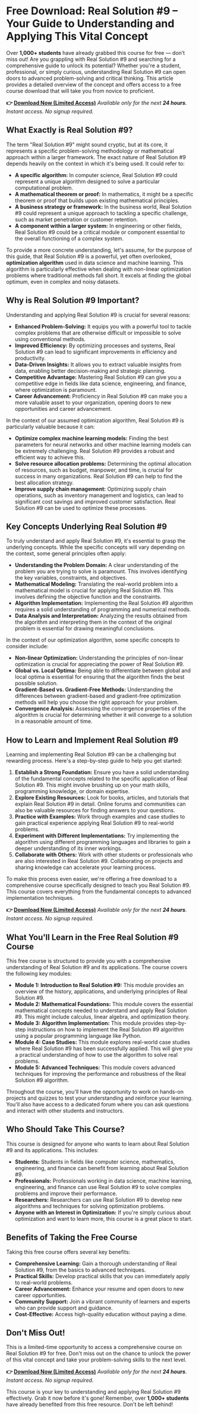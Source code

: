 # Free Download: Real Solution #9 – Your Guide to Understanding and Applying This Vital Concept

Over **1,000+ students** have already grabbed this course for free — don’t miss out! Are you grappling with Real Solution #9 and searching for a comprehensive guide to unlock its potential? Whether you're a student, professional, or simply curious, understanding Real Solution #9 can open doors to advanced problem-solving and critical thinking. This article provides a detailed overview of the concept and offers access to a free course download that will take you from novice to proficient.

**👉 [Download Now (Limited Access)](https://udemywork.com/real-solution-number-nine)**
_Available only for the next **24 hours**. Instant access. No signup required._

## What Exactly is Real Solution #9?

The term "Real Solution #9" might sound cryptic, but at its core, it represents a specific problem-solving methodology or mathematical approach within a larger framework. The exact nature of Real Solution #9 depends heavily on the context in which it's being used. It could refer to:

*   **A specific algorithm:** In computer science, Real Solution #9 could represent a unique algorithm designed to solve a particular computational problem.
*   **A mathematical theorem or proof:** In mathematics, it might be a specific theorem or proof that builds upon existing mathematical principles.
*   **A business strategy or framework:** In the business world, Real Solution #9 could represent a unique approach to tackling a specific challenge, such as market penetration or customer retention.
*   **A component within a larger system:** In engineering or other fields, Real Solution #9 could be a critical module or component essential to the overall functioning of a complex system.

To provide a more concrete understanding, let's assume, for the purpose of this guide, that Real Solution #9 is a powerful, yet often overlooked, **optimization algorithm** used in data science and machine learning. This algorithm is particularly effective when dealing with non-linear optimization problems where traditional methods fall short. It excels at finding the global optimum, even in complex and noisy datasets.

## Why is Real Solution #9 Important?

Understanding and applying Real Solution #9 is crucial for several reasons:

*   **Enhanced Problem-Solving:** It equips you with a powerful tool to tackle complex problems that are otherwise difficult or impossible to solve using conventional methods.
*   **Improved Efficiency:** By optimizing processes and systems, Real Solution #9 can lead to significant improvements in efficiency and productivity.
*   **Data-Driven Insights:** It allows you to extract valuable insights from data, enabling better decision-making and strategic planning.
*   **Competitive Advantage:** Mastering Real Solution #9 can give you a competitive edge in fields like data science, engineering, and finance, where optimization is paramount.
*   **Career Advancement:** Proficiency in Real Solution #9 can make you a more valuable asset to your organization, opening doors to new opportunities and career advancement.

In the context of our assumed optimization algorithm, Real Solution #9 is particularly valuable because it can:

*   **Optimize complex machine learning models:** Finding the best parameters for neural networks and other machine learning models can be extremely challenging. Real Solution #9 provides a robust and efficient way to achieve this.
*   **Solve resource allocation problems:** Determining the optimal allocation of resources, such as budget, manpower, and time, is crucial for success in many organizations. Real Solution #9 can help to find the best allocation strategy.
*   **Improve supply chain management:** Optimizing supply chain operations, such as inventory management and logistics, can lead to significant cost savings and improved customer satisfaction. Real Solution #9 can be used to optimize these processes.

## Key Concepts Underlying Real Solution #9

To truly understand and apply Real Solution #9, it's essential to grasp the underlying concepts. While the specific concepts will vary depending on the context, some general principles often apply:

*   **Understanding the Problem Domain:** A clear understanding of the problem you are trying to solve is paramount. This involves identifying the key variables, constraints, and objectives.
*   **Mathematical Modeling:** Translating the real-world problem into a mathematical model is crucial for applying Real Solution #9. This involves defining the objective function and the constraints.
*   **Algorithm Implementation:** Implementing the Real Solution #9 algorithm requires a solid understanding of programming and numerical methods.
*   **Data Analysis and Interpretation:** Analyzing the results obtained from the algorithm and interpreting them in the context of the original problem is essential for drawing meaningful conclusions.

In the context of our optimization algorithm, some specific concepts to consider include:

*   **Non-linear Optimization:** Understanding the principles of non-linear optimization is crucial for appreciating the power of Real Solution #9.
*   **Global vs. Local Optima:** Being able to differentiate between global and local optima is essential for ensuring that the algorithm finds the best possible solution.
*   **Gradient-Based vs. Gradient-Free Methods:** Understanding the differences between gradient-based and gradient-free optimization methods will help you choose the right approach for your problem.
*   **Convergence Analysis:** Assessing the convergence properties of the algorithm is crucial for determining whether it will converge to a solution in a reasonable amount of time.

## How to Learn and Implement Real Solution #9

Learning and implementing Real Solution #9 can be a challenging but rewarding process. Here's a step-by-step guide to help you get started:

1.  **Establish a Strong Foundation:** Ensure you have a solid understanding of the fundamental concepts related to the specific application of Real Solution #9. This might involve brushing up on your math skills, programming knowledge, or domain expertise.
2.  **Explore Existing Resources:** Look for books, articles, and tutorials that explain Real Solution #9 in detail. Online forums and communities can also be valuable resources for finding answers to your questions.
3.  **Practice with Examples:** Work through examples and case studies to gain practical experience applying Real Solution #9 to real-world problems.
4.  **Experiment with Different Implementations:** Try implementing the algorithm using different programming languages and libraries to gain a deeper understanding of its inner workings.
5.  **Collaborate with Others:** Work with other students or professionals who are also interested in Real Solution #9. Collaborating on projects and sharing knowledge can accelerate your learning process.

To make this process even easier, we're offering a free download to a comprehensive course specifically designed to teach you Real Solution #9. This course covers everything from the fundamental concepts to advanced implementation techniques.

**👉 [Download Now (Limited Access)](https://udemywork.com/real-solution-number-nine)**
_Available only for the next **24 hours**. Instant access. No signup required._

## What You'll Learn in the Free Real Solution #9 Course

This free course is structured to provide you with a comprehensive understanding of Real Solution #9 and its applications. The course covers the following key modules:

*   **Module 1: Introduction to Real Solution #9:** This module provides an overview of the history, applications, and underlying principles of Real Solution #9.
*   **Module 2: Mathematical Foundations:** This module covers the essential mathematical concepts needed to understand and apply Real Solution #9. This might include calculus, linear algebra, and optimization theory.
*   **Module 3: Algorithm Implementation:** This module provides step-by-step instructions on how to implement the Real Solution #9 algorithm using a popular programming language like Python.
*   **Module 4: Case Studies:** This module explores real-world case studies where Real Solution #9 has been successfully applied. This will give you a practical understanding of how to use the algorithm to solve real problems.
*   **Module 5: Advanced Techniques:** This module covers advanced techniques for improving the performance and robustness of the Real Solution #9 algorithm.

Throughout the course, you'll have the opportunity to work on hands-on projects and quizzes to test your understanding and reinforce your learning. You'll also have access to a dedicated forum where you can ask questions and interact with other students and instructors.

## Who Should Take This Course?

This course is designed for anyone who wants to learn about Real Solution #9 and its applications. This includes:

*   **Students:** Students in fields like computer science, mathematics, engineering, and finance can benefit from learning about Real Solution #9.
*   **Professionals:** Professionals working in data science, machine learning, engineering, and finance can use Real Solution #9 to solve complex problems and improve their performance.
*   **Researchers:** Researchers can use Real Solution #9 to develop new algorithms and techniques for solving optimization problems.
*   **Anyone with an Interest in Optimization:** If you're simply curious about optimization and want to learn more, this course is a great place to start.

## Benefits of Taking the Free Course

Taking this free course offers several key benefits:

*   **Comprehensive Learning:** Gain a thorough understanding of Real Solution #9, from the basics to advanced techniques.
*   **Practical Skills:** Develop practical skills that you can immediately apply to real-world problems.
*   **Career Advancement:** Enhance your resume and open doors to new career opportunities.
*   **Community Support:** Join a vibrant community of learners and experts who can provide support and guidance.
*   **Cost-Effective:** Access high-quality education without paying a dime.

## Don't Miss Out!

This is a limited-time opportunity to access a comprehensive course on Real Solution #9 for free. Don't miss out on the chance to unlock the power of this vital concept and take your problem-solving skills to the next level.

**👉 [Download Now (Limited Access)](https://udemywork.com/real-solution-number-nine)**
_Available only for the next **24 hours**. Instant access. No signup required._

This course is your key to understanding and applying Real Solution #9 effectively. Grab it now before it's gone! Remember, over **1,000+ students** have already benefited from this free resource. Don't be left behind!
